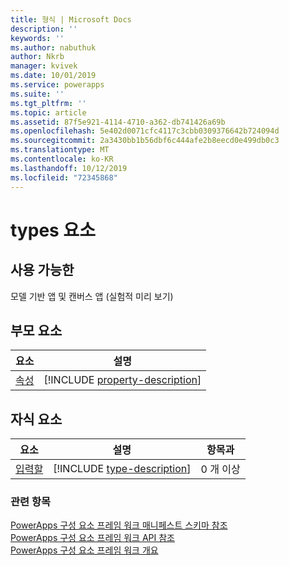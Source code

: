 ```yaml
---
title: 형식 | Microsoft Docs
description: ''
keywords: ''
ms.author: nabuthuk
author: Nkrb
manager: kvivek
ms.date: 10/01/2019
ms.service: powerapps
ms.suite: ''
ms.tgt_pltfrm: ''
ms.topic: article
ms.assetid: 87f5e921-4114-4710-a362-db741426a69b
ms.openlocfilehash: 5e402d0071cfc4117c3cbb0309376642b724094d
ms.sourcegitcommit: 2a3430bb1b56dbf6c444afe2b8eecd0e499db0c3
ms.translationtype: MT
ms.contentlocale: ko-KR
ms.lasthandoff: 10/12/2019
ms.locfileid: "72345868"
---
```

# <a name="types-element"></a>types 요소

## <a name="available-for"></a>사용 가능한 

모델 기반 앱 및 캔버스 앱 (실험적 미리 보기) 

## <a name="parent-elements"></a>부모 요소

|요소|설명|
|--|--|
|[속성](property.md)|[!INCLUDE [property-description](includes/property-description.md)]|

## <a name="child-elements"></a>자식 요소

|요소|설명|항목과|
|--|--|--|
|[입력할](type.md)|[!INCLUDE [type-description](includes/type-description.md)]|0 개 이상|


### <a name="related-topics"></a>관련 항목

[PowerApps 구성 요소 프레임 워크 매니페스트 스키마 참조](index.md)<br/>
[PowerApps 구성 요소 프레임 워크 API 참조](../reference/index.md)<br/>
[PowerApps 구성 요소 프레임 워크 개요](../overview.md)